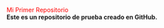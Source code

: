<span style="color:red;">Mi Primer Repositorio</span><br>
**Este es un repositorio de prueba creado en GitHub.**
